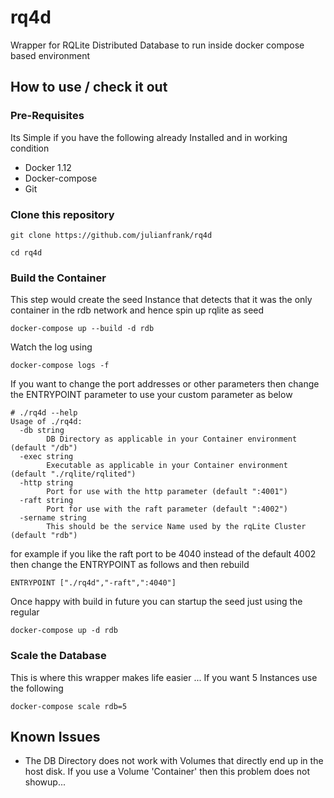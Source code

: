 # rq4d

Wrapper for RQLite Distributed Database to run inside docker compose based environment

## How to use / check it out

### Pre-Requisites

Its Simple if you have the following already Installed and in working condition

- Docker 1.12
- Docker-compose
- Git

### Clone this repository

    git clone https://github.com/julianfrank/rq4d
  
    cd rq4d
    
### Build the Container 

This step would create the seed Instance that detects that it was the only container in the rdb network and hence spin up rqlite as seed

    docker-compose up --build -d rdb
    
Watch the log using 

    docker-compose logs -f
    
If you want to change the port addresses or other parameters then change the ENTRYPOINT parameter to use your custom parameter as below

    # ./rq4d --help
    Usage of ./rq4d:
      -db string
            DB Directory as applicable in your Container environment (default "/db")
      -exec string
            Executable as applicable in your Container environment (default "./rqlite/rqlited")
      -http string
            Port for use with the http parameter (default ":4001")
      -raft string
            Port for use with the raft parameter (default ":4002")
      -sername string
            This should be the service Name used by the rqLite Cluster (default "rdb")

for example if you like the raft port to be 4040 instead of the default 4002 then change the ENTRYPOINT as follows and then rebuild

    ENTRYPOINT ["./rq4d","-raft",":4040"]

Once happy with build in future you can startup the seed just using the regular 

    docker-compose up -d rdb

### Scale the Database

This is where this wrapper makes life easier ... If you want 5 Instances use the following

    docker-compose scale rdb=5
    
## Known Issues

- The DB Directory does not work with Volumes that directly end up in the host disk. If you use a Volume 'Container' then this problem does not showup...
